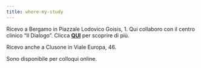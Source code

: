 ```yaml
---
title: where-my-study
---
```


Ricevo a Bergamo in Piazzale Lodovico Goisis, 1. Qui collaboro con il centro clinico “Il Dialogo”. Clicca **[QUI](https://www.centroildialogo.it/)** per scoprire di più.

Ricevo anche a Clusone in Viale Europa, 46.

Sono disponibile per colloqui online.

